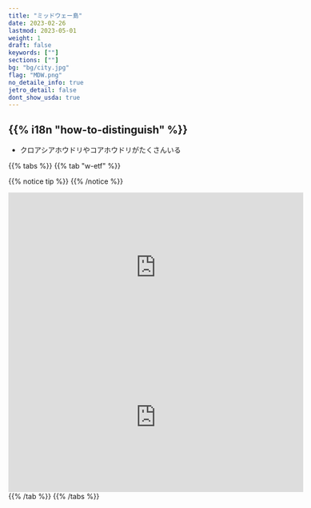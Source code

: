 ```yaml
---
title: "ミッドウェー島"
date: 2023-02-26
lastmod: 2023-05-01
weight: 1
draft: false
keywords: [""]
sections: [""]
bg: "bg/city.jpg"
flag: "MDW.png"
no_detaile_info: true
jetro_detail: false
dont_show_usda: true
---
```


<div class="main-desciption country-description">
    <h2 class="section-title">{{% i18n "how-to-distinguish" %}}</h2>
    <ul class="rule-list">
        <li>クロアシアホウドリやコアホウドリがたくさんいる</li>
    </ul>
</div>

{{% tabs  %}}
{{% tab "w-etf" %}}

{{% notice tip %}}
{{% /notice %}}
<div class="googlemap-if">
<iframe src="https://www.google.com/maps/embed?pb=!4v1683461677313!6m8!1m7!1sGAdV25u08kU-py4bpjO89g!2m2!1d28.20745709594773!2d-177.3754815916076!3f43.38802899241253!4f-5.838542092352043!5f1.8674666340082728" width="590" height="300" style="border:0;" allowfullscreen="" loading="lazy" referrerpolicy="no-referrer-when-downgrade"></iframe>
<iframe src="https://www.google.com/maps/embed?pb=!4v1683536141530!6m8!1m7!1sK3_AsS83cBx-DZZ_z1UwYg!2m2!1d28.2094455263436!2d-177.3316860010156!3f243.81716253024513!4f-3.5497236992323877!5f0.4000000000000002" width="590" height="300" style="border:0;" allowfullscreen="" loading="lazy" referrerpolicy="no-referrer-when-downgrade"></iframe>
</div>
{{% /tab %}}
{{% /tabs  %}}